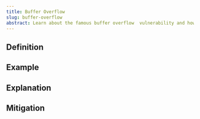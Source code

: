 ```yaml
---
title: Buffer Overflow
slug: buffer-overflow
abstract: Learn about the famous buffer overflow  vulnerability and how to prevent them.
---
```


## Definition


## Example


## Explanation


## Mitigation
